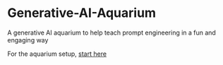 # Generative-AI-Aquarium
A generative AI aquarium to help teach prompt engineering in a fun and engaging way

For the aquarium setup, [start here](aquarium/Readme.md) 

